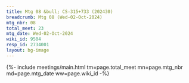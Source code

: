 ```yaml
---
title: Mtg 08 &bull; CS-315+733 (202430)
breadcrumb: Mtg 08 (Wed-02-Oct-2024)
mtg_nbr: 08
total_meet: 23
mtg_date: Wed-02-Oct-2024
wiki_id: 9504
resp_id: 2734001
layout: bg-image
---
```


{%- include meetings/main.html
    tm=page.total_meet
    mn=page.mtg_nbr
    md=page.mtg_date
    ww=page.wiki_id
-%}
